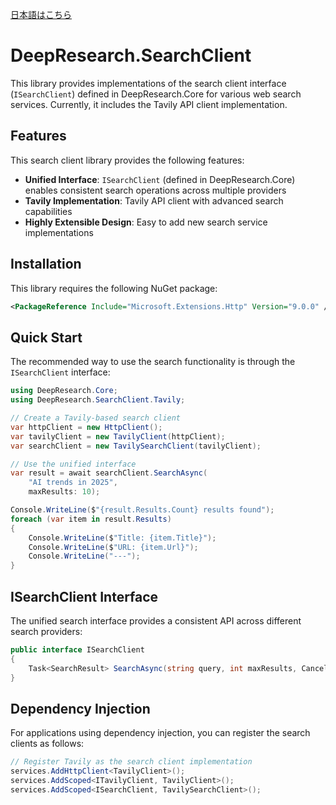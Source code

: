 [日本語はこちら](README_ja.md)

# DeepResearch.SearchClient

This library provides implementations of the search client interface (`ISearchClient`) defined in DeepResearch.Core for various web search services. Currently, it includes the Tavily API client implementation.

## Features

This search client library provides the following features:

- **Unified Interface**: `ISearchClient` (defined in DeepResearch.Core) enables consistent search operations across multiple providers
- **Tavily Implementation**: Tavily API client with advanced search capabilities
- **Highly Extensible Design**: Easy to add new search service implementations

## Installation

This library requires the following NuGet package:

```xml
<PackageReference Include="Microsoft.Extensions.Http" Version="9.0.0" />
```

## Quick Start

The recommended way to use the search functionality is through the `ISearchClient` interface:

```csharp
using DeepResearch.Core;
using DeepResearch.SearchClient.Tavily;

// Create a Tavily-based search client
var httpClient = new HttpClient();
var tavilyClient = new TavilyClient(httpClient);
var searchClient = new TavilySearchClient(tavilyClient);

// Use the unified interface
var result = await searchClient.SearchAsync(
    "AI trends in 2025",
    maxResults: 10);

Console.WriteLine($"{result.Results.Count} results found");
foreach (var item in result.Results)
{
    Console.WriteLine($"Title: {item.Title}");
    Console.WriteLine($"URL: {item.Url}");
    Console.WriteLine("---");
}
```

## ISearchClient Interface

The unified search interface provides a consistent API across different search providers:

```csharp
public interface ISearchClient
{
    Task<SearchResult> SearchAsync(string query, int maxResults, CancellationToken cancellationToken = default);
}
```

## Dependency Injection

For applications using dependency injection, you can register the search clients as follows:

```csharp
// Register Tavily as the search client implementation
services.AddHttpClient<TavilyClient>();
services.AddScoped<ITavilyClient, TavilyClient>();
services.AddScoped<ISearchClient, TavilySearchClient>();
```
